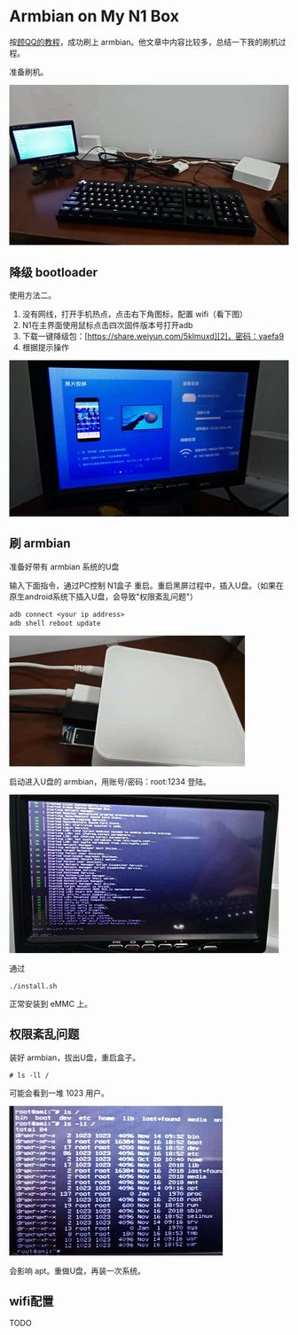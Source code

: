 # Armbian on My N1 Box

按[顾QQ的教程][1]，成功刷上 armbian。他文章中内容比较多，总结一下我的刷机过程。

准备刷机。

![](2018_11_27_armbian_on_my_n1_box_image_01.png)


## 降级 bootloader

使用方法二。

1. 没有网线，打开手机热点，点击右下角图标，配置 wifi（看下图）
2. N1在主界面使用鼠标点击四次固件版本号打开adb
3. 下载一键降级包：[https://share.weiyun.com/5klmuxd][2]，密码：yaefa9
4. 根据提示操作

![](2018_11_27_armbian_on_my_n1_box_image_03.png)


## 刷 armbian

准备好带有 armbian 系统的U盘

输入下面指令，通过PC控制 N1盒子 重启。重启黑屏过程中，插入U盘。（如果在原生android系统下插入U盘，会导致"权限紊乱问题"）

```
adb connect <your ip address>
adb shell reboot update
```

![](2018_11_27_armbian_on_my_n1_box_image_04.png)

启动进入U盘的 armbian，用账号/密码：root:1234 登陆。

![](2018_11_27_armbian_on_my_n1_box_image_05.png)

通过

```
./install.sh
```

正常安装到 eMMC 上。


## 权限紊乱问题

装好 armbian，拔出U盘，重启盒子。

```
# ls -ll /
```

可能会看到一堆 1023 用户。

![](2018_11_27_armbian_on_my_n1_box_image_06.png)

会影响 apt。重做U盘，再装一次系统。


## wifi配置

TODO

[1]:https://github.com/kasicass/blog/blob/master/debian/2018_11_19_armbian_on_n1_box.md
[2]:https://share.weiyun.com/5klmuxd
